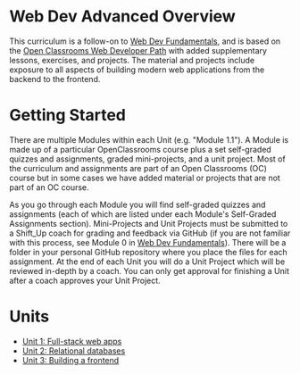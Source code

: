 # Web Dev Advanced Overview

This curriculum is a follow-on to [Web Dev Fundamentals](https://github.com/shift-up/Web-Dev-Fundamentals), and is based on the [Open Classrooms Web Developer Path](https://openclassrooms.com/en/paths/141-web-developer) with added supplementary lessons, exercises, and projects. The material and projects include exposure to all aspects of building modern web applications from the backend to the frontend.

# Getting Started

There are multiple Modules within each Unit (e.g. "Module 1.1"). A Module is made up of a particular OpenClassrooms course plus a set self-graded quizzes and assignments, graded mini-projects, and a unit project. Most of the curriculum and assignments are part of an Open Classrooms (OC) course but in some cases we have added material or projects that are not part of an OC course. 

As you go through each Module you will find self-graded quizzes and assignments (each of which are listed under each Module's Self-Graded Assignments section). Mini-Projects and Unit Projects must be submitted to a Shift_Up coach for grading and feedback via GitHub (if you are not familiar with this process, see Module 0 in [Web Dev Fundamentals](https://github.com/shift-up/Web-Dev-Fundamentals/tree/master/Unit1#module-0)). There will be a folder in your personal GitHub repository where you place the files for each assignment. At the end of each Unit you will do a Unit Project which will be reviewed in-depth by a coach. You can only get approval for finishing a Unit after a coach approves your Unit Project.

# Units

- [Unit 1: Full-stack web apps](Unit1/)
- [Unit 2: Relational databases](Unit2/)
- [Unit 3: Building a frontend](Unit3/)